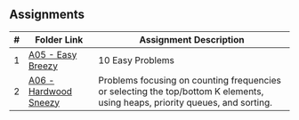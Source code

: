 ## Assignments

|  #  | Folder Link | Assignment Description |
| :-: | ----------- | ---------------------- |
|  1  | [A05 - Easy Breezy](./A05-Easy_Breezy)| 10 Easy Problems |
|  2  | [A06 - Hardwood Sneezy](./A06-Hardwood_Sneezy)| Problems focusing on counting frequencies or selecting the top/bottom K elements, using heaps, priority queues, and sorting. |

